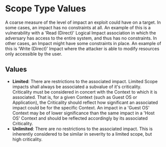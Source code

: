 # Scope Type Values

A coarse measure of the level of impact an exploit could have on a target. In some cases, an impact has no constraints at all. An example of this is a vulnerability with a 'Read (Direct)' Logical Impact association in which the adversary has access to the entire system, and thus has no constraints. In other cases, an Impact might have some constraints in place. An example of this is ‘Write (Direct)’ Impact where the attacker is able to modify resources only accessible by the user.

## Values

- **Limited**:  There are restrictions to the associated impact. Limited Scope impacts shall always be associated a subvalue of it's criticality. Criticality must be considered in concert with the Context to which it is associated. That is, for a given Context (such as Guest OS or Application), the Criticality should reflect how significant an associated impact could be for the specific Context. An impact in a 'Guest OS' Context may be of lower significance than the same impact in a 'Host OS' Context and should be reflected accordingly by its associated Criticality.
- **Unlimited**:  There are no restrictions to the associated impact. This is inherently considered to be similar in severity to a limited scope, but high criticality.


